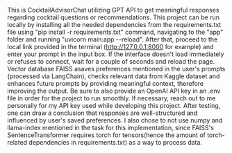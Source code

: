 This is CocktailAdvisorChat utilizing GPT API to get meaningful responses regarding cocktail questions or recommendations. This project can be run locally by installing all the needed dependencies from the requirements.txt file using "pip install -r requirements.txt" command, navigating to the "app" folder and running "uvicorn main:app --reload". After that, proceed to the local link provided in the terminal (http://127.0.0.1:8000 for example) and enter your prompt in the input box. If the interface doesn't load immediately or refuses to connect, wait for a couple of seconds and reload the page. Vector database FAISS asaves preferences mentioned in the user's prompts (processed via LangChain), checks relevant data from Kaggle dataset and enhances future prompts by providing meaningful context, therefore improving the output. Be sure to also provide an OpenAI API key in an .env file in order for the project to run smoothly. If necessary, reach out to me personally for my API key used while developing this project. After testing, one can draw a conclusion that responses are well-structured and influenced by user's saved preferences. I also chose to not use numpy and llama-index mentioned in the task for this implementation, since FAISS's SentenceTransformer requires torch for tensors(hence the amount of torch-related dependencies in requirements.txt) as a way to process data.
